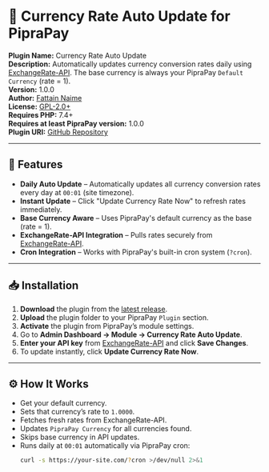 # 💱 Currency Rate Auto Update for PipraPay

**Plugin Name:** Currency Rate Auto Update  
**Description:** Automatically updates currency conversion rates daily using [ExchangeRate-API](https://www.exchangerate-api.com/). The base currency is always your PipraPay `Default Currency` (rate = 1).  
**Version:** 1.0.0  
**Author:** [Fattain Naime](https://iamnaime.info.bd/)  
**License:** [GPL-2.0+](https://www.gnu.org/licenses/gpl-2.0.html)  
**Requires PHP:** 7.4+  
**Requires at least PipraPay version:** 1.0.0  
**Plugin URI:** [GitHub Repository](https://github.com/fattain-naime/Currency-Rate-Auto-Update-for-PipraPay)

---

## 📌 Features
- **Daily Auto Update** – Automatically updates all currency conversion rates every day at `00:01` (site timezone).
- **Instant Update** – Click "Update Currency Rate Now" to refresh rates immediately.
- **Base Currency Aware** – Uses PipraPay's default currency as the base (rate = 1).
- **ExchangeRate-API Integration** – Pulls rates securely from [ExchangeRate-API](https://www.exchangerate-api.com/).
- **Cron Integration** – Works with PipraPay's built-in cron system (`?cron`).

---

## 📥 Installation

1. **Download** the plugin from the [latest release](https://github.com/fattain-naime/Currency-Rate-Auto-Update-for-PipraPay/releases/latest).
2. **Upload** the plugin folder to your PipraPay `Plugin` section.
3. **Activate** the plugin from PipraPay’s module settings.
4. Go to **Admin Dashboard → Module → Currency Rate Auto Update**.
5. **Enter your API key** from [ExchangeRate-API](https://www.exchangerate-api.com/) and click **Save Changes**.
6. To update instantly, click **Update Currency Rate Now**.

---

## ⚙️ How It Works
- Get your default currency.
- Sets that currency’s rate to `1.0000`.
- Fetches fresh rates from ExchangeRate-API.
- Updates `PipraPay Currency` for all currencies found.
- Skips base currency in API updates.
- Runs daily at `00:01` automatically via PipraPay cron:  
  ```bash
  curl -s https://your-site.com/?cron >/dev/null 2>&1
